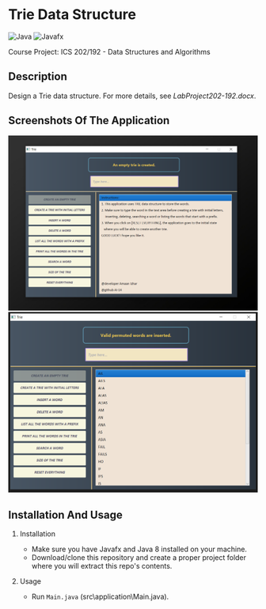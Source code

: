 # Trie Data Structure
  ![Java](https://img.shields.io/badge/Java-5181b8?style=flat&logo=java&logoColor=white)
  ![Javafx](https://img.shields.io/badge/Javafx-orange?style=flat&logo=java&logoColor=white)
  
  Course Project: ICS 202/192 - Data Structures and Algorithms

## Description
   Design a Trie data structure. For more details, see *LabProject202-192.docx*.

## Screenshots Of The Application
![](images/1.png)
![](images/2.png)

## Installation And Usage
1. Installation
   - Make sure you have Javafx and Java 8 installed on your machine.
   - Download/clone this repository and create a proper project folder where you will extract this repo's contents.
  
2. Usage
   - Run ````Main.java```` (src\application\Main.java).
